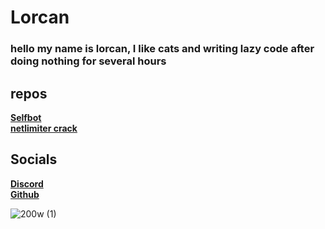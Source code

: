 # Lorcan
### hello my name is lorcan, I like cats and writing lazy code after doing nothing for several hours  

## repos
**[Selfbot](https://github.com/Lorcan-1/lorcanselfbot)**  
**[netlimiter crack](https://github.com/Lorcan-1/NLcrack)**  


## Socials  

**[Discord](<https://discord.com/users/992499799284781147>)**  
**[Github](https://github.com/Lorcan-1)**




![200w (1)](https://github.com/user-attachments/assets/5ccf1d4f-8bb9-4678-8a5f-954c7c890a6c)

